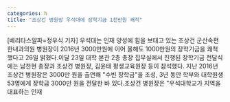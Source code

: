 ```yaml
---
categories: h
title: "조상건 병원장 우석대에 장학기금 1천만원 쾌척"
---
```

[베리타스알파=정우식 기자] 우석대는 인재 양성에 힘을 보태고 있는 조상건 군산속편한내과의원 병원장이 2016년 3000만원에 이어 올해도 1000만원의 장학기금을 쾌척했다고 26일 밝혔다.이달 23일 대학 본관 2층 총장 집무실에서 진행된 장학기금 전달식에는 남천현 총장과 조상건 병원장, 김윤태 평생교육원장 등이 참석했다. 지난 2016년 조상건 병원장은 3000만 원을 출연해 "수빈 장학금"을 조성, 3년 동안 학부와 대학원생 53명에게 장학금 3000만 원을 전달한 바 있다.조상건 병원장은 "우석대학교가 지역을 대표하는 인재